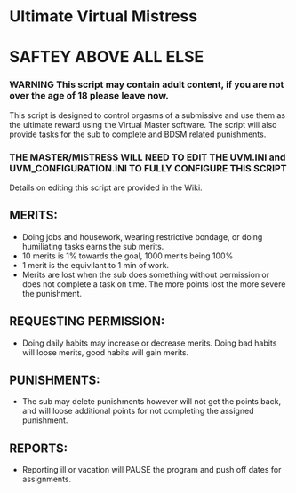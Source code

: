 # Ultimate Virtual Mistress #
# SAFTEY ABOVE ALL ELSE #
### WARNING This script may contain adult content, if you are not over the age of 18 please leave now. ###
This script is designed to control orgasms of a submissive and use them as the ultimate reward using the Virtual Master software. The script will also provide tasks for the sub to complete and BDSM related punishments.

### THE MASTER/MISTRESS WILL NEED TO EDIT THE UVM.INI and UVM\_CONFIGURATION.INI TO FULLY CONFIGURE THIS SCRIPT ###
Details on editing this script are provided in the Wiki.
## MERITS: ##
  * Doing jobs and housework, wearing restrictive bondage, or doing humiliating tasks earns the sub merits.
  * 10 merits is 1% towards the goal, 1000 merits being 100%
  * 1 merit is the equivilant to 1 min of work.
  * Merits are lost when the sub does something without permission or does not complete a task on time. The more points lost the more severe the punishment.
## REQUESTING PERMISSION: ##
  * Doing daily habits may increase or decrease merits. Doing bad habits will loose merits,	good habits will gain merits.
## PUNISHMENTS: ##
  * The sub may delete punishments however will not get the points back, and will loose additional points for not completing the assigned punishment.
## REPORTS: ##
  * Reporting ill or vacation will PAUSE the program and push off dates for assignments.